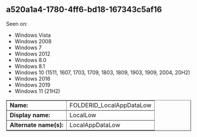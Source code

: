 ## a520a1a4-1780-4ff6-bd18-167343c5af16

Seen on:
* Windows Vista
* Windows 2008
* Windows 7
* Windows 2012
* Windows 8.0
* Windows 8.1
* Windows 10 (1511, 1607, 1703, 1709, 1803, 1809, 1903, 1909, 2004, 20H2)
* Windows 2016
* Windows 2019
* Windows 11 (21H2)

<table border="1" class="docutils">
  <tbody>
    <tr>
      <td><b>Name:</b></td>
      <td>FOLDERID_LocalAppDataLow</td>
    </tr>
    <tr>
      <td><b>Display name:</b></td>
      <td>LocalLow</td>
    </tr>
    <tr>
      <td><b>Alternate name(s):</b></td>
      <td>LocalAppDataLow</td>
    </tr>
  </tbody>
</table>

